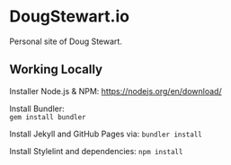 # DougStewart.io
Personal site of Doug Stewart.

## Working Locally

Installer Node.js & NPM:
https://nodejs.org/en/download/

Install Bundler:  
`gem install bundler`

Install Jekyll and GitHub Pages via:
`bundler install`

Install Stylelint and dependencies:
`npm install`
